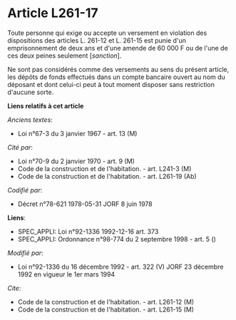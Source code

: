 # Article L261-17

Toute personne qui exige ou accepte un versement en violation des dispositions des articles L. 261-12 et L. 261-15 est punie
d'un emprisonnement de deux ans et d'une amende de 60 000 F ou de l'une de ces deux peines seulement [*sanction*].

Ne sont pas considérés comme des versements au sens du présent article, les dépôts de fonds effectués dans un compte bancaire
ouvert au nom du déposant et dont celui-ci peut à tout moment disposer sans restriction d'aucune sorte.

**Liens relatifs à cet article**

_Anciens textes_:

  - Loi n°67-3 du 3 janvier 1967 - art. 13 (M)

_Cité par_:

  - Loi n°70-9 du 2 janvier 1970 - art. 9 (M)
  - Code de la construction et de l'habitation. - art. L241-3 (M)
  - Code de la construction et de l'habitation. - art. L261-19 (Ab)

_Codifié par_:

  - Décret n°78-621 1978-05-31 JORF 8 juin 1978

**Liens**:

  - SPEC_APPLI: Loi n°92-1336 1992-12-16 art. 373
  - SPEC_APPLI: Ordonnance n°98-774 du 2 septembre 1998 - art. 5 ()

_Modifié par_:

  - Loi n°92-1336 du 16 décembre 1992 - art. 322 (V) JORF 23 décembre 1992 en vigueur le 1er mars 1994

_Cite_:

  - Code de la construction et de l'habitation. - art. L261-12 (M)
  - Code de la construction et de l'habitation. - art. L261-15 (M)
